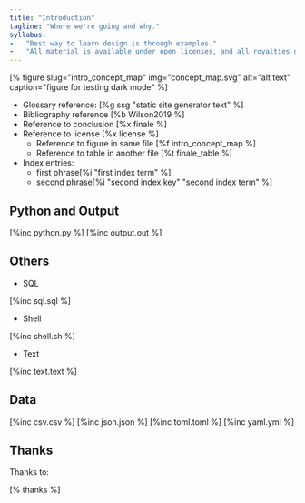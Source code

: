 ```yaml
---
title: "Introduction"
tagline: "Where we're going and why."
syllabus:
-   "Best way to learn design is through examples."
-   "All material is available under open licenses, and all royalties go to charity."
---
```


[% figure slug="intro_concept_map" img="concept_map.svg" alt="alt text" caption="figure for testing dark mode" %]

-   Glossary reference: [%g ssg "static site generator text" %]
-   Bibliography reference [%b Wilson2019 %]
-   Reference to conclusion [%x finale %]
-   Reference to license [%x license %]
    -   Reference to figure in same file [%f intro_concept_map %]
    -   Reference to table in another file [%t finale_table %]
-   Index entries:
    -   first phrase[%i "first index term" %]
    -   second phrase[%i "second index key" "second index term" %]

## Python and Output

[%inc python.py %]
[%inc output.out %]

## Others

- SQL

[%inc sql.sql %]

- Shell

[%inc shell.sh %]

- Text

[%inc text.text %]

## Data

[%inc csv.csv %]
[%inc json.json %]
[%inc toml.toml %]
[%inc yaml.yml %]

## Thanks

Thanks to:

[% thanks %]
